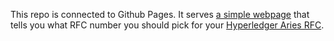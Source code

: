 This repo is connected to Github Pages. It serves [a simple webpage](
https://dhh1128.github.io/assign-aries-rfc-num/)
that tells you what RFC number you should pick
for your <a target="_blank" href="https://github.com/hyperledger/aries-rfcs/blob/master/README.md">
Hyperledger Aries RFC</a>.

